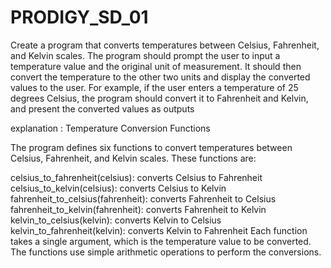 # PRODIGY_SD_01


Create a program that converts temperatures between Celsius, Fahrenheit, and Kelvin scales. The program should prompt the user to input a temperature value and the original unit of measurement. It should then convert the temperature to the other two units and display the converted values to the user. For example, if the user enters a temperature of 25 degrees Celsius, the program should convert it to Fahrenheit and Kelvin, and present the converted values as outputs


explanation : Temperature Conversion Functions

The program defines six functions to convert temperatures between Celsius, Fahrenheit, and Kelvin scales. These functions are:

celsius_to_fahrenheit(celsius): converts Celsius to Fahrenheit
celsius_to_kelvin(celsius): converts Celsius to Kelvin
fahrenheit_to_celsius(fahrenheit): converts Fahrenheit to Celsius
fahrenheit_to_kelvin(fahrenheit): converts Fahrenheit to Kelvin
kelvin_to_celsius(kelvin): converts Kelvin to Celsius
kelvin_to_fahrenheit(kelvin): converts Kelvin to Fahrenheit
Each function takes a single argument, which is the temperature value to be converted. The functions use simple arithmetic operations to perform the conversions.
